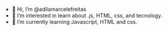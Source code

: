 - 👋 Hi, I’m @adilamarcelefreitas
- 👀 I’m interested in learn about .js, HTML, css, and tecnology.
- 🌱 I’m currently learning Javascript, HTML and css.

<!---
adilamarcelefreitas/adilamarcelefreitas is a ✨ special ✨ repository because its `README.md` (this file) appears on your GitHub profile.
You can click the Preview link to take a look at your changes.
--->
